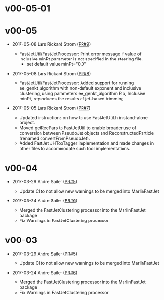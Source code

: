 # v00-05-01

# v00-05

* 2017-05-08 Lars Rickard Strom ([PR#9](https://github.com/iLCSoft/MarlinFastJet/pull/9))
  - FastJetUtil/FastJetProcessor: Print error message if value of Inclusive minPt parameter is not specified in the steering file.
    - set default value minPt="0.0"

* 2017-05-08 Lars Rickard Strom ([PR#8](https://github.com/iLCSoft/MarlinFastJet/pull/8))
  - FastJetUtil/FastJetProcessor: Added support for running ee_genkt_algorithm with non-default exponent and inclusive clustering, using parameters ee_genkt_algorithm R p, Inclusive minPt, reproduces the results of jet-based trimming

* 2017-05-05 Lars Rickard Strom ([PR#7](https://github.com/iLCSoft/MarlinFastJet/pull/7))
  - Updated instructions on how to use FastJetUtil.h in stand-alone project.
  - Moved getRecPars to FastJetUtil to enable broader use of conversion between PseudoJet objects and ReconstructedParticle (renamed convertFromPseudoJet).
  - Added FastJet JHTopTagger implementation and made changes in other files to accommodate such tool implementations.

# v00-04

* 2017-03-29 Andre Sailer ([PR#5](https://github.com/iLCSoft/MarlinFastJet/pull/5))
  - Update CI to not allow new warnings to be merged into MarlinFastJet

* 2017-03-24 Andre Sailer ([PR#6](https://github.com/iLCSoft/MarlinFastJet/pull/6))
  - Merged the FastJetClustering processor into the MarlinFastJet package
  - Fix Warnings in FastJetClustering processor

# v00-03

* 2017-03-29 Andre Sailer ([PR#5](https://github.com/iLCSoft/MarlinFastJet/pull/5))
  - Update CI to not allow new warnings to be merged into MarlinFastJet

* 2017-03-24 Andre Sailer ([PR#6](https://github.com/iLCSoft/MarlinFastJet/pull/6))
  - Merged the FastJetClustering processor into the MarlinFastJet package
  - Fix Warnings in FastJetClustering processor


